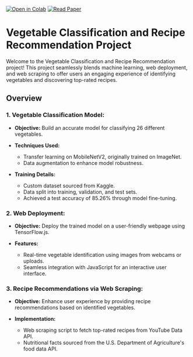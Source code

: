 [![Open in Colab](https://colab.research.google.com/assets/colab-badge.svg)](https://github.com/Gaurang111/Vegetable-Classification/blob/main/Vegetable_classification.ipynb)
[![Read Paper](https://img.shields.io/badge/Read-Paper-blue)](https://github.com/Gaurang111/Vegetable-Classification/blob/main/Paper.pdf)

# Vegetable Classification and Recipe Recommendation Project

Welcome to the Vegetable Classification and Recipe Recommendation project! This project seamlessly blends machine learning, web deployment, and web scraping to offer users an engaging experience of identifying vegetables and discovering top-rated recipes.

## Overview

### 1. Vegetable Classification Model:

   - **Objective:** Build an accurate model for classifying 26 different vegetables.
   
   - **Techniques Used:**
     - Transfer learning on MobileNetV2, originally trained on ImageNet.
     - Data augmentation to enhance model robustness.

   - **Training Details:**
     - Custom dataset sourced from Kaggle.
     - Data split into training, validation, and test sets.
     - Achieved a test accuracy of 85.26% through model fine-tuning.

### 2. Web Deployment:

   - **Objective:** Deploy the trained model on a user-friendly webpage using TensorFlow.js.
   
   - **Features:**
     - Real-time vegetable identification using images from webcams or uploads.
     - Seamless integration with JavaScript for an interactive user interface.

### 3. Recipe Recommendations via Web Scraping:

   - **Objective:** Enhance user experience by providing recipe recommendations based on identified vegetables.
   
   - **Implementation:**
     - Web scraping script to fetch top-rated recipes from YouTube Data API.
     - Nutritional facts sourced from the U.S. Department of Agriculture's food data API.

